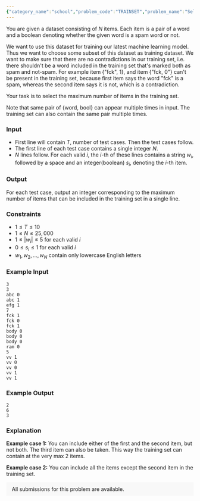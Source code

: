 ```yaml
---
{"category_name":"school","problem_code":"TRAINSET","problem_name":"Select Training Set","problemComponents":{"constraints":"","constraintsState":false,"subtasks":"","subtasksState":false,"inputFormat":"","inputFormatState":false,"outputFormat":"","outputFormatState":false,"sampleTestCases":{}},"video_editorial_url":"https://youtu.be/iRsct8bFyoM","languages_supported":{"0":"CPP14","1":"C","2":"JAVA","3":"PYTH 3.6","4":"PYTH","5":"PYP3","6":"CS2","7":"ADA","8":"PYPY","9":"TEXT","10":"PAS fpc","11":"NODEJS","12":"RUBY","13":"PHP","14":"GO","15":"HASK","16":"TCL","17":"PERL","18":"SCALA","19":"LUA","20":"kotlin","21":"BASH","22":"JS","23":"LISP sbcl","24":"rust","25":"PAS gpc","26":"BF","27":"CLOJ","28":"R","29":"D","30":"CAML","31":"FORT","32":"ASM","33":"swift","34":"FS","35":"WSPC","36":"LISP clisp","37":"SQL","38":"SCM guile","39":"PERL6","40":"ERL","41":"CLPS","42":"ICK","43":"NICE","44":"PRLG","45":"ICON","46":"COB","47":"SCM chicken","48":"PIKE","49":"SCM qobi","50":"ST","51":"NEM"},"max_timelimit":1,"source_sizelimit":50000,"problem_author":"dpraveen_adm","problem_tester":"","date_added":"17-10-2019","tags":{"0":"dpraveen_adm"},"problem_difficulty_level":"Simple","best_tag":"","editorial_url":"https://discuss.codechef.com/problems/TRAINSET","time":{"view_start_date":1136053800,"submit_start_date":1136053800,"visible_start_date":1136053800,"end_date":1735669800},"is_direct_submittable":false,"problemDiscussURL":"https://discuss.codechef.com/search?q=TRAINSET","is_proctored":false,"visitedContests":{},"layout":"problem"}
---
```

You are given a dataset consisting of $N$ items. Each item is a pair of a word and a boolean denoting whether the given word is a spam word or not.

We want to use this dataset for training our latest machine learning model. Thus we want to choose some subset of this dataset as training dataset. We want to make sure that there are no contradictions in our training set, i.e. there shouldn't be a word included in the training set that's marked both as spam and not-spam. For example item {"fck", 1}, and item {"fck, 0"} can't be present in the training set, because first item says the word "fck" is a spam, whereas the second item says it is not, which is a contradiction.

Your task is to select the maximum number of items in the training set.

Note that same pair of {word, bool} can appear multiple times in input. The training set can also contain the same pair multiple times.

### Input
- First line will contain $T$, number of test cases. Then the test cases follow.
- The first line of each test case contains a single integer $N$.
- $N$ lines follow. For each valid $i$, the $i$-th of these lines contains a string $w_i$, followed by a space and an integer(boolean) $s_i$, denoting the $i$-th item.

### Output
For each test case, output an integer corresponding to the maximum number of items that can be included in the training set in a single line.

### Constraints
- $1 \le T \le 10$
- $1 \le N \le 25,000$
- $1 \le |w_i| \le 5$ for each valid $i$
- $0 \le s_i \le 1$ for each valid $i$
- $w_1, w_2, \ldots, w_N$ contain only lowercase English letters

### Example Input
```
3
3
abc 0
abc 1
efg 1
7
fck 1
fck 0
fck 1
body 0
body 0
body 0
ram 0
5
vv 1
vv 0
vv 0
vv 1
vv 1
```

### Example Output
```
2
6
3
```

### Explanation
**Example case 1:** You can include either of the first and the second item, but not both. The third item can also be taken. This way the training set can contain at the very max 2 items.

**Example case 2:** You can include all the items except the second item in the training set.

<aside style='background: #f8f8f8;padding: 10px 15px;'><div>All submissions for this problem are available.</div></aside>